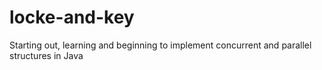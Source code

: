 # locke-and-key
Starting out, learning and beginning to implement concurrent and parallel structures in Java
